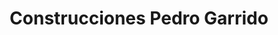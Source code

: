 ---
title: "Construcciones Pedro Garrido"
url: /baeza/construcciones-pedro-garrido/
shop: Farben
---